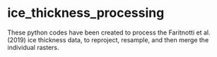 # ice_thickness_processing
These python codes have been created to process the Faritnotti et al. (2019) ice thickness data, to reproject, resample, and then merge the individual rasters.
